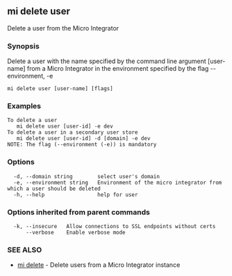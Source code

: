 ## mi delete user

Delete a user from the Micro Integrator

### Synopsis

Delete a user with the name specified by the command line argument [user-name] from a Micro Integrator in the environment specified by the flag --environment, -e

```
mi delete user [user-name] [flags]
```

### Examples

```
To delete a user
   mi delete user [user-id] -e dev
To delete a user in a secondary user store
   mi delete user [user-id] -d [domain] -e dev
NOTE: The flag (--environment (-e)) is mandatory
```

### Options

```
  -d, --domain string        select user's domain
  -e, --environment string   Environment of the micro integrator from which a user should be deleted
  -h, --help                 help for user
```

### Options inherited from parent commands

```
  -k, --insecure   Allow connections to SSL endpoints without certs
      --verbose    Enable verbose mode
```

### SEE ALSO

* [mi delete](mi_delete.md)	 - Delete users from a Micro Integrator instance

